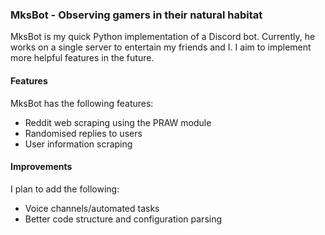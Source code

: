 ### MksBot - Observing gamers in their natural habitat
MksBot is my quick Python implementation of a Discord bot. Currently, he works on a single server to entertain my friends and I. I aim to implement more helpful features in the future. 
#### Features
MksBot has the following features:

- Reddit web scraping using the PRAW module
- Randomised replies to users
- User information scraping

#### Improvements
I plan to add the following:

- Voice channels/automated tasks
- Better code structure and configuration parsing

